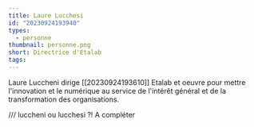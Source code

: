 ```yaml
---
title: Laure Lucchesi
id: "20230924193940"
types:
  - personne
thumbnail: personne.png
short: Directrice d'Etalab
tags:
---
```


Laure Luccheni dirige [[20230924193610]] Etalab et oeuvre pour mettre l'innovation et le numérique au service de l'intérêt général et de la transformation des organisations.

/// luccheni ou lucchesi ?!
A compléter
